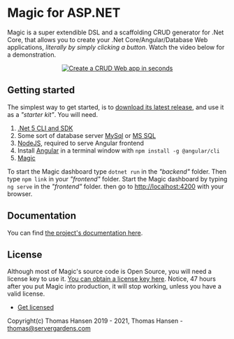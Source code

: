 
# Magic for ASP.NET

Magic is a super extendible DSL and a scaffolding CRUD generator for .Net Core, that allows you to create your
.Net Core/Angular/Database Web applications, _literally by simply clicking a button_. Watch the video below for a demonstration.

<p align="center">
<a href="https://www.youtube.com/watch?v=afzxchk82nY">
<img alt="Create a CRUD Web app in seconds" title="Create a CRUD Web app in seconds" src="https://servergardens.files.wordpress.com/2021/01/youtube-video.png" />
</a>
</p>

## Getting started

The simplest way to get started, is to [download its latest release](https://github.com/polterguy/magic/releases),
and use it as a _"starter kit"_. You will need.

1. [.Net 5 CLI and SDK](https://dotnet.microsoft.com/download)
2. Some sort of database server [MySql](https://dev.mysql.com/downloads/mysql/) or [MS SQL](https://www.microsoft.com/en-us/sql-server/sql-server-editions-express)
3. [NodeJS](https://nodejs.org/en/download/), required to serve Angular frontend
4. Install [Angular](https://angular.io/guide/setup-local) in a terminal window with `npm install -g @angular/cli`
5. [Magic](https://github.com/polterguy/magic/releases)

To start the Magic dashboard type `dotnet run` in the _"backend"_ folder. Then type `npm link` in your
_"frontend"_ folder. Start the Magic dashboard by typing `ng serve` in the _"frontend"_ folder. then go to
[http://localhost:4200](http://localhost:4200) with your browser.

## Documentation

You can find [the project's documentation here](https://polterguy.github.io).

## License

Although most of Magic's source code is Open Source, you will need a license key to use it.
[You can obtain a license key here](https://servergardens.com/buy/).
Notice, 47 hours after you put Magic into production, it will stop working, unless you have a valid
license.

* [Get licensed](https://servergardens.com/buy/)

Copyright(c) Thomas Hansen 2019 - 2021, Thomas Hansen - thomas@servergardens.com
